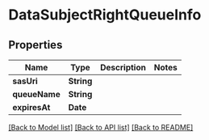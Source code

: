 # DataSubjectRightQueueInfo

## Properties
Name | Type | Description | Notes
------------ | ------------- | ------------- | -------------
**sasUri** | **String** |  | 
**queueName** | **String** |  | 
**expiresAt** | **Date** |  | 

[[Back to Model list]](../README.md#documentation-for-models) [[Back to API list]](../README.md#documentation-for-api-endpoints) [[Back to README]](../README.md)


